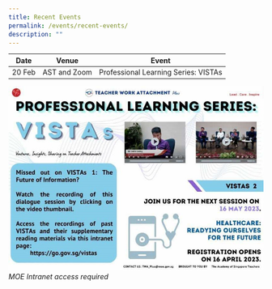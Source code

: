 ```yaml
---
title: Recent Events
permalink: /events/recent-events/
description: ""
---
```

<p id="vistas"></p>

| Date | Venue | Event|
| -------- | -------- | -------- |
| 20 Feb  | AST and Zoom   | Professional Learning Series: VISTAs|


<a href="https://intranet.moe.gov.sg/academy/TWA/Pages/VISTAs.aspx"><img src="/images/Events/event_vistas.jpg" style="width:1000px"></a>
*MOE Intranet access required*
<p></p>